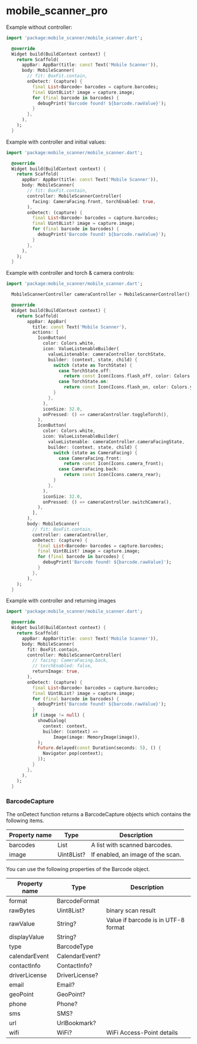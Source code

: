 # mobile_scanner_pro

Example without controller:

```dart
import 'package:mobile_scanner/mobile_scanner.dart';

  @override
  Widget build(BuildContext context) {
    return Scaffold(
      appBar: AppBar(title: const Text('Mobile Scanner')),
      body: MobileScanner(
        // fit: BoxFit.contain,
        onDetect: (capture) {
          final List<Barcode> barcodes = capture.barcodes;
          final Uint8List? image = capture.image;
          for (final barcode in barcodes) {
            debugPrint('Barcode found! ${barcode.rawValue}');
          }
        },
      ),
    );
  }
```

Example with controller and initial values:

```dart
import 'package:mobile_scanner/mobile_scanner.dart';

  @override
  Widget build(BuildContext context) {
    return Scaffold(
      appBar: AppBar(title: const Text('Mobile Scanner')),
      body: MobileScanner(
        // fit: BoxFit.contain,
        controller: MobileScannerController(
          facing: CameraFacing.front, torchEnabled: true,
        ),
        onDetect: (capture) {
          final List<Barcode> barcodes = capture.barcodes;
          final Uint8List? image = capture.image;
          for (final barcode in barcodes) {
            debugPrint('Barcode found! ${barcode.rawValue}');
          }
        },
      ),
    );
  }
```

Example with controller and torch & camera controls:

```dart
import 'package:mobile_scanner/mobile_scanner.dart';

  MobileScannerController cameraController = MobileScannerController();

  @override
  Widget build(BuildContext context) {
    return Scaffold(
        appBar: AppBar(
          title: const Text('Mobile Scanner'),
          actions: [
            IconButton(
              color: Colors.white,
              icon: ValueListenableBuilder(
                valueListenable: cameraController.torchState,
                builder: (context, state, child) {
                  switch (state as TorchState) {
                    case TorchState.off:
                      return const Icon(Icons.flash_off, color: Colors.grey);
                    case TorchState.on:
                      return const Icon(Icons.flash_on, color: Colors.yellow);
                  }
                },
              ),
              iconSize: 32.0,
              onPressed: () => cameraController.toggleTorch(),
            ),
            IconButton(
              color: Colors.white,
              icon: ValueListenableBuilder(
                valueListenable: cameraController.cameraFacingState,
                builder: (context, state, child) {
                  switch (state as CameraFacing) {
                    case CameraFacing.front:
                      return const Icon(Icons.camera_front);
                    case CameraFacing.back:
                      return const Icon(Icons.camera_rear);
                  }
                },
              ),
              iconSize: 32.0,
              onPressed: () => cameraController.switchCamera(),
            ),
          ],
        ),
        body: MobileScanner(
          // fit: BoxFit.contain,
          controller: cameraController,
          onDetect: (capture) {
            final List<Barcode> barcodes = capture.barcodes;
            final Uint8List? image = capture.image;
            for (final barcode in barcodes) {
              debugPrint('Barcode found! ${barcode.rawValue}');
            }
          },
        ),
    );
  }
```

Example with controller and returning images

```dart
import 'package:mobile_scanner/mobile_scanner.dart';

  @override
  Widget build(BuildContext context) {
    return Scaffold(
      appBar: AppBar(title: const Text('Mobile Scanner')),
      body: MobileScanner(
        fit: BoxFit.contain,
        controller: MobileScannerController(
          // facing: CameraFacing.back,
          // torchEnabled: false,
          returnImage: true,
        ),
        onDetect: (capture) {
          final List<Barcode> barcodes = capture.barcodes;
          final Uint8List? image = capture.image;
          for (final barcode in barcodes) {
            debugPrint('Barcode found! ${barcode.rawValue}');
          }
          if (image != null) {
            showDialog(
              context: context,
              builder: (context) =>
                  Image(image: MemoryImage(image)),
            );
            Future.delayed(const Duration(seconds: 5), () {
              Navigator.pop(context);
            });
          }
        },
      ),
    );
  }
```

### BarcodeCapture

The onDetect function returns a BarcodeCapture objects which contains the following items.

| Property name | Type          | Description                       |
|---------------|---------------|-----------------------------------|
| barcodes      | List<Barcode> | A list with scanned barcodes.     |
| image         | Uint8List?    | If enabled, an image of the scan. |

You can use the following properties of the Barcode object.

| Property name | Type           | Description                         |
|---------------|----------------|-------------------------------------|
| format        | BarcodeFormat  |                                     |
| rawBytes      | Uint8List?     | binary scan result                  |
| rawValue      | String?        | Value if barcode is in UTF-8 format |
| displayValue  | String?        |                                     |
| type          | BarcodeType    |                                     |
| calendarEvent | CalendarEvent? |                                     |
| contactInfo   | ContactInfo?   |                                     |
| driverLicense | DriverLicense? |                                     |
| email         | Email?         |                                     |
| geoPoint      | GeoPoint?      |                                     |
| phone         | Phone?         |                                     |
| sms           | SMS?           |                                     |
| url           | UrlBookmark?   |                                     |
| wifi          | WiFi?          | WiFi Access-Point details           |

